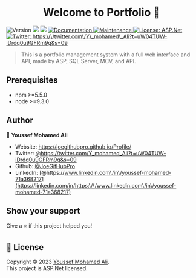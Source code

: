<h1 align="center">Welcome to Portfolio 👋</h1>
<p>
  <img alt="Version" src="https://img.shields.io/badge/version-1.0.0-blue.svg?cacheSeconds=2592000" />
  <img src="https://img.shields.io/badge/npm-%3E%3D5.5.0-blue.svg" />
  <img src="https://img.shields.io/badge/node-%3E%3D9.3.0-blue.svg" />
  <a href="to get Decomntation vist home page after deploy" target="_blank">
    <img alt="Documentation" src="https://img.shields.io/badge/documentation-yes-brightgreen.svg" />
  </a>
  <a href="https://github.com/kefranabg/readme-md-generator/graphs/commit-activity" target="_blank">
    <img alt="Maintenance" src="https://img.shields.io/badge/Maintained%3F-yes-green.svg" />
  </a>
  <a href="https://github.com/kefranabg/readme-md-generator/blob/master/LICENSE" target="_blank">
    <img alt="License: ASP.Net" src="https://img.shields.io/github/license/JoeGitHubPro/Portfolio" />
  </a>
  <a href="https://twitter.com/https:\/\/twitter.com\/Y\_mohamed\_Ali?t=uW04TUW-iDrdq0u9GFRm9g&s=09" target="_blank">
    <img alt="Twitter: https:\/\/twitter.com\/Y\_mohamed\_Ali?t=uW04TUW-iDrdq0u9GFRm9g&s=09" src="https://img.shields.io/twitter/follow/https:\/\/twitter.com\/Y\_mohamed\_Ali?t=uW04TUW-iDrdq0u9GFRm9g&s=09.svg?style=social" />
  </a>
</p>

> This is a portfolio management system with a full web interface and API, made by ASP, SQL Server, MCV, and API. 

## Prerequisites

- npm >=5.5.0
- node >=9.3.0

## Author

👤 **Youssef Mohamed Ali**

* Website: https://joegithubpro.github.io/Profile/
* Twitter: [@https:\/\/twitter.com\/Y\_mohamed\_Ali?t=uW04TUW-iDrdq0u9GFRm9g&s=09](https://twitter.com/https:\/\/twitter.com\/Y\_mohamed\_Ali?t=uW04TUW-iDrdq0u9GFRm9g&s=09)
* Github: [@JoeGitHubPro](https://github.com/JoeGitHubPro)
* LinkedIn: [@https:\/\/www.linkedin.com\/in\/youssef-mohamed-71a368217](https://linkedin.com/in/https:\/\/www.linkedin.com\/in\/youssef-mohamed-71a368217)

## Show your support

Give a ⭐️ if this project helped you!

## 📝 License

Copyright © 2023 [Youssef Mohamed Ali](https://github.com/JoeGitHubPro).<br />
This project is ASP.Net licensed.



